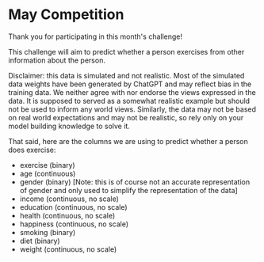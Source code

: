 # May Competition
Thank you for participating in this month's challenge!

This challenge will aim to predict whether a person exercises from other information about the person.

Disclaimer: this data is simulated and not realistic. Most of the simulated data weights have
been generated by ChatGPT and may reflect bias in the training data.
We neither agree with nor endorse the views expressed in the data.
It is supposed to served as a somewhat realistic example but should not be used to inform 
any world views.
Similarly, the data may not be based on real world expectations and may not be realistic, so rely only
on your model building knowledge to solve it.

That said, here are the columns we are using to predict whether a person does exercise:
- exercise (binary)
- age (continuous)
- gender (binary) [Note: this is of course not an accurate representation of gender and only used to simplify the representation of the data]
- income (continuous, no scale)
- education (continuous, no scale)
- health (continuous, no scale)
- happiness (continuous, no scale)
- smoking (binary)
- diet (binary)
- weight (continuous, no scale)